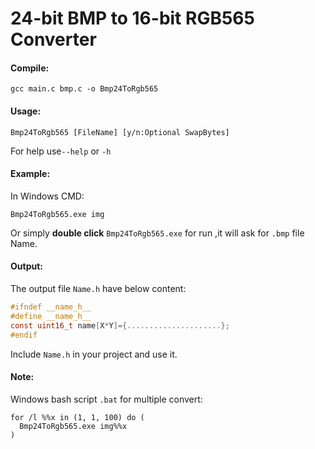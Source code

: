 # 24-bit BMP to 16-bit RGB565 Converter         


#### Compile:
```
gcc main.c bmp.c -o Bmp24ToRgb565
```

#### Usage:
```
Bmp24ToRgb565 [FileName] [y/n:Optional SwapBytes]
```
For help use`--help` or `-h` 


#### Example:
In Windows CMD:
```
Bmp24ToRgb565.exe img
```
Or simply **double click** `Bmp24ToRgb565.exe` for run ,it will ask for `.bmp` file Name.


#### Output:
The output file `Name.h` have below content:
```c
#ifndef __name_h__
#define __name_h__
const uint16_t name[X*Y]={.....................};
#endif
```
Include `Name.h` in your project and use it.

#### Note:
Windows bash script `.bat` for multiple convert:
 ```
 for /l %%x in (1, 1, 100) do (
   Bmp24ToRgb565.exe img%%x
)
 ```

